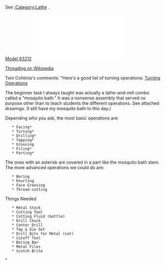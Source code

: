 See [:Category:Lathe](:Category:Lathe) .

[Model
93212](http://www.harborfreight.com/7-inch-x-10-inch-precision-mini-lathe-93212.html)
![](93212.pdf "93212.pdf")

[Threading on Wikipedia](http://en.wikipedia.org/wiki/Acme_thread_form)

Tom Cohlmia's comments: "Here's a good list of turning operations:
[Turning
Operations](http://en.wikipedia.org/wiki/Turning#Turning_operations)

The beginner task I always taught was actually a lathe-and-mill combo
called a "mosquito bath." It was a nonsense assembly that served no
purpose other than to teach students the different operations. See
attached drawings. (I still have my mosquito bath to this day.)

Depending who you ask, the most basic operations are:

`   * Facing*`\
`   * Turning*`\
`   * Drilling*`\
`   * Tapping*`\
`   * Grooving`\
`   * Filing*`\
`   * Parting*`

The ones with an asterisk are covered in a part like the mosquito bath
stem. The more advanced operations we could do are:

`   * Boring`\
`   * Knurling`\
`   * Face Grooving`\
`   * Thread-cutting`

Things Needed

`   * Metal Stock`\
`   * Cutting Tool`\
`   * Cutting Fluid (bottle)`\
`   * Drill Chuck`\
`   * Center Drill`\
`   * Tap & Die Set`\
`   * Drill Bits for Metal (set)`\
`   * Cutoff Tool`\
`   * Boring Bar`\
`   * Metal Files`\
`   * Scotch Brite`

"
